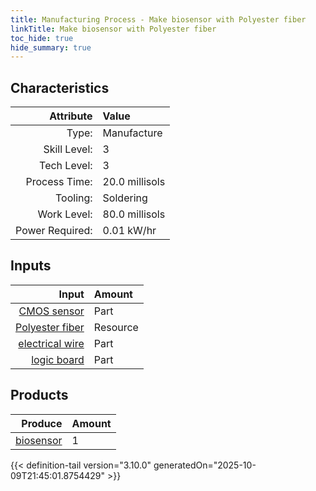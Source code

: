 ```yaml
---
title: Manufacturing Process - Make biosensor with Polyester fiber
linkTitle: Make biosensor with Polyester fiber
toc_hide: true
hide_summary: true
---
```

<!-- This is generated by the MarsSim HelpGenertor, do not edit. -->


## Characteristics

| Attribute      | Value |
|--------:|:------|
|Type:|Manufacture|
|Skill Level:|3|
|Tech Level:|3|
|Process Time:|20.0 millisols|
|Tooling:|Soldering|
|Work Level:|80.0 millisols|
|Power Required:|0.01 kW/hr|

## Inputs

| Input      | Amount |
|--------:|:------|
|[CMOS sensor](/docs/definitions/part/cmos-sensor)|Part|1|
|[Polyester fiber](/docs/definitions/resource/polyester-fiber)|Resource|0.05 kg|
|[electrical wire](/docs/definitions/part/electrical-wire)|Part|3|
|[logic board](/docs/definitions/part/logic-board)|Part|1|

## Products


| Produce      | Amount |
|--------:|:------|
|[biosensor](/docs/definitions/part/biosensor)|1|



{{< definition-tail version="3.10.0" generatedOn="2025-10-09T21:45:01.8754429" >}}



